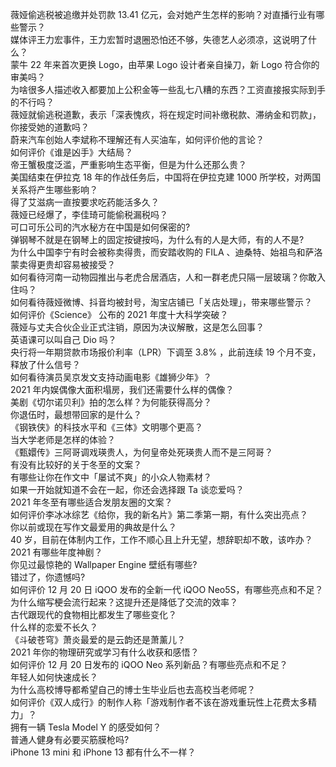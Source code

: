 薇娅偷逃税被追缴并处罚款 13.41 亿元，会对她产生怎样的影响？对直播行业有哪些警示？  
媒体评王力宏事件，王力宏暂时退圈恐怕还不够，失德艺人必须凉，这说明了什么？  
蒙牛 22 年来首次更换 Logo，由苹果 Logo 设计者亲自操刀，新 Logo 符合你的审美吗？  
为啥很多人描述收入都要加上公积金等一些乱七八糟的东西？工资直接报实际到手的不行吗？  
薇娅就偷逃税道歉，表示「深表愧疚，将在规定时间补缴税款、滞纳金和罚款」，你接受她的道歉吗？  
蔚来汽车创始人李斌称不理解还有人买油车，如何评价他的言论？  
如何评价《谁是凶手》大结局？  
帝王蟹极度泛滥，严重影响生态平衡，但是为什么还那么贵？  
美国结束在伊拉克 18 年的作战任务后，中国将在伊拉克建 1000 所学校，对两国关系将产生哪些影响？  
得了艾滋病一直按要求吃药能活多久？  
薇娅已经爆了，李佳琦可能偷税漏税吗？  
可口可乐公司的汽水秘方在中国是如何保密的?  
弹钢琴不就是在钢琴上的固定按键按吗，为什么有的人是大师，有的人不是?  
为什么中国李宁有时会被称卖得贵，而安踏收购的 FILA 、迪桑特、始祖鸟和萨洛蒙卖得更贵却容易被接受？  
如何看待河南一动物园推出与老虎合居酒店，人和一群老虎只隔一层玻璃？你敢入住吗？  
如何看待薇娅微博、抖音均被封号，淘宝店铺已「关店处理」，带来哪些警示？  
如何评价《Science》 公布的 2021 年度十大科学突破？  
薇娅与丈夫合伙企业正式注销，原因为决议解散，这是怎么回事？  
英语课可以叫自己 Dio 吗？  
央行将一年期贷款市场报价利率（LPR）下调至 3.8% ，此前连续 19 个月不变，释放了什么信号？  
如何看待演员吴京发文支持动画电影《雄狮少年》？  
2021 年内娱偶像大面积塌房，我们还需要什么样的偶像？  
美剧《切尔诺贝利》拍的怎么样？为何能获得高分？  
你退伍时，最想带回家的是什么？  
《钢铁侠》的科技水平和《三体》文明哪个更高？  
当大学老师是怎样的体验？  
《甄嬛传》三阿哥调戏瑛贵人，为何皇帝处死瑛贵人而不是三阿哥？  
有没有比较好的关于冬至的文案？  
有哪些让你在作文中「屡试不爽」的小众人物素材？  
如果一开始就知道不会在一起，你还会选择跟 Ta 谈恋爱吗？  
2021 年冬至有哪些适合发朋友圈的文案？  
如何评价李冰冰综艺《给你，我的新名片》第二季第一期，有什么突出亮点？  
你以前或现在写作文最爱用的典故是什么？  
40 岁，目前在体制内工作，工作不顺心且上升无望，想辞职却不敢，该咋办？  
2021 有哪些年度神剧？  
你见过最惊艳的 Wallpaper Engine 壁纸有哪些?  
错过了，你遗憾吗?  
如何评价 12 月 20 日 iQOO 发布的全新一代 iQOO Neo5S，有哪些亮点和不足？  
为什么缩写梗会流行起来？这提升还是降低了交流的效率？  
古代跟现代的食物相比都发生了哪些变化？  
什么样的恋爱不长久？  
《斗破苍穹》萧炎最爱的是云韵还是萧薰儿？  
2021 年你的物理研究或学习有什么收获和感悟？  
如何评价 12 月 20 日发布的 iQOO Neo 系列新品？有哪些亮点和不足？  
年轻人如何快速成长？  
为什么高校博导都希望自己的博士生毕业后也去高校当老师呢？  
如何评价《双人成行》的制作人称「游戏制作者不该在游戏重玩性上花费太多精力」？  
拥有一辆 Tesla Model Y 的感受如何？  
普通人健身有必要买筋膜枪吗?  
iPhone 13 mini 和 iPhone 13 都有什么不一样？  
